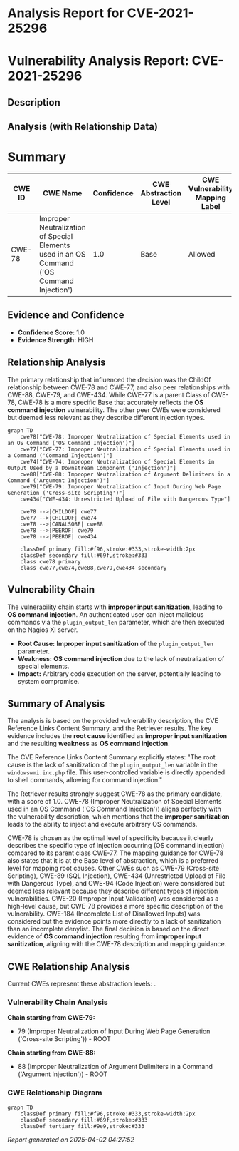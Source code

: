# Analysis Report for CVE-2021-25296

# Vulnerability Analysis Report: CVE-2021-25296

## Description



## Analysis (with Relationship Data)

# Summary
| CWE ID | CWE Name | Confidence | CWE Abstraction Level | CWE Vulnerability Mapping Label | CWE-Vulnerability Mapping Notes |
|---|---|---|---|---|---|
| CWE-78 | Improper Neutralization of Special Elements used in an OS Command ('OS Command Injection') | 1.0 | Base | Allowed | Primary CWE |

## Evidence and Confidence

*   **Confidence Score:** 1.0
*   **Evidence Strength:** HIGH

## Relationship Analysis
The primary relationship that influenced the decision was the ChildOf relationship between CWE-78 and CWE-77, and also peer relationships with CWE-88, CWE-79, and CWE-434. While CWE-77 is a parent Class of CWE-78, CWE-78 is a more specific Base that accurately reflects the **OS command injection** vulnerability. The other peer CWEs were considered but deemed less relevant as they describe different injection types.

```mermaid
graph TD
    cwe78["CWE-78: Improper Neutralization of Special Elements used in an OS Command ('OS Command Injection')"]
    cwe77["CWE-77: Improper Neutralization of Special Elements used in a Command ('Command Injection')"]
    cwe74["CWE-74: Improper Neutralization of Special Elements in Output Used by a Downstream Component ('Injection')"]
    cwe88["CWE-88: Improper Neutralization of Argument Delimiters in a Command ('Argument Injection')"]
    cwe79["CWE-79: Improper Neutralization of Input During Web Page Generation ('Cross-site Scripting')"]
    cwe434["CWE-434: Unrestricted Upload of File with Dangerous Type"]

    cwe78 -->|CHILDOF| cwe77
    cwe77 -->|CHILDOF| cwe74
    cwe78 -->|CANALSOBE| cwe88
    cwe78 -->|PEEROF| cwe79
    cwe78 -->|PEEROF| cwe434
    
    classDef primary fill:#f96,stroke:#333,stroke-width:2px
    classDef secondary fill:#69f,stroke:#333
    class cwe78 primary
    class cwe77,cwe74,cwe88,cwe79,cwe434 secondary
```

## Vulnerability Chain
The vulnerability chain starts with **improper input sanitization**, leading to **OS command injection**. An authenticated user can inject malicious commands via the `plugin_output_len` parameter, which are then executed on the Nagios XI server.
  - **Root Cause:** **Improper input sanitization** of the `plugin_output_len` parameter.
  - **Weakness:** **OS command injection** due to the lack of neutralization of special elements.
  - **Impact:** Arbitrary code execution on the server, potentially leading to system compromise.

## Summary of Analysis
The analysis is based on the provided vulnerability description, the CVE Reference Links Content Summary, and the Retriever results. The key evidence includes the **root cause** identified as **improper input sanitization** and the resulting **weakness** as **OS command injection**.

The CVE Reference Links Content Summary explicitly states: "The root cause is the lack of sanitization of the `plugin_output_len` variable in the `windowswmi.inc.php` file. This user-controlled variable is directly appended to shell commands, allowing for command injection."

The Retriever results strongly suggest CWE-78 as the primary candidate, with a score of 1.0. CWE-78 (Improper Neutralization of Special Elements used in an OS Command ('OS Command Injection')) aligns perfectly with the vulnerability description, which mentions that the **improper sanitization** leads to the ability to inject and execute arbitrary OS commands.

CWE-78 is chosen as the optimal level of specificity because it clearly describes the specific type of injection occurring (OS command injection) compared to its parent class CWE-77. The mapping guidance for CWE-78 also states that it is at the Base level of abstraction, which is a preferred level for mapping root causes.
Other CWEs such as CWE-79 (Cross-site Scripting), CWE-89 (SQL Injection), CWE-434 (Unrestricted Upload of File with Dangerous Type), and CWE-94 (Code Injection) were considered but deemed less relevant because they describe different types of injection vulnerabilities.
CWE-20 (Improper Input Validation) was considered as a high-level cause, but CWE-78 provides a more specific description of the vulnerability.
CWE-184 (Incomplete List of Disallowed Inputs) was considered but the evidence points more directly to a lack of sanitization than an incomplete denylist.
The final decision is based on the direct evidence of **OS command injection** resulting from **improper input sanitization**, aligning with the CWE-78 description and mapping guidance.


## CWE Relationship Analysis

Current CWEs represent these abstraction levels: .


### Vulnerability Chain Analysis

**Chain starting from CWE-79:**
- 79 (Improper Neutralization of Input During Web Page Generation ('Cross-site Scripting')) - ROOT


**Chain starting from CWE-88:**
- 88 (Improper Neutralization of Argument Delimiters in a Command ('Argument Injection')) - ROOT



### CWE Relationship Diagram

```mermaid
graph TD
    classDef primary fill:#f96,stroke:#333,stroke-width:2px
    classDef secondary fill:#69f,stroke:#333
    classDef tertiary fill:#9e9,stroke:#333
```



*Report generated on 2025-04-02 04:27:52*
